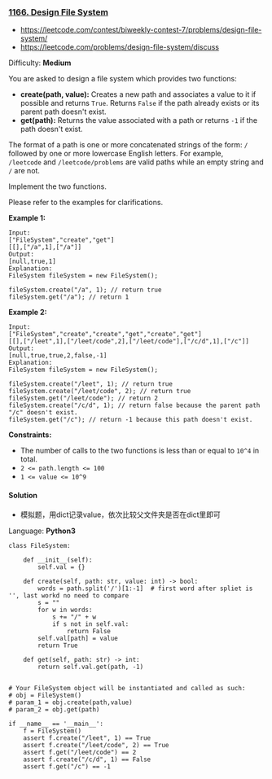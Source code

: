 ### [1166\. Design File System](https://leetcode.com/contest/biweekly-contest-7/problems/design-file-system/)
- https://leetcode.com/contest/biweekly-contest-7/problems/design-file-system/
- https://leetcode.com/problems/design-file-system/discuss

Difficulty: **Medium**

You are asked to design a file system which provides two functions:

*   **create(path, value):** Creates a new path and associates a value to it if possible and returns `True`. Returns `False` if the path already exists or its parent path doesn't exist.
*   **get(path):** Returns the value associated with a path or returns `-1` if the path doesn't exist.

The format of a path is one or more concatenated strings of the form: `/` followed by one or more lowercase English letters. For example, `/leetcode` and `/leetcode/problems` are valid paths while an empty string and `/` are not.

Implement the two functions.

Please refer to the examples for clarifications.

**Example 1:**

```
Input: 
["FileSystem","create","get"]
[[],["/a",1],["/a"]]
Output: 
[null,true,1]
Explanation: 
FileSystem fileSystem = new FileSystem();

fileSystem.create("/a", 1); // return true
fileSystem.get("/a"); // return 1
```

**Example 2:**

```
Input: 
["FileSystem","create","create","get","create","get"]
[[],["/leet",1],["/leet/code",2],["/leet/code"],["/c/d",1],["/c"]]
Output: 
[null,true,true,2,false,-1]
Explanation: 
FileSystem fileSystem = new FileSystem();

fileSystem.create("/leet", 1); // return true
fileSystem.create("/leet/code", 2); // return true
fileSystem.get("/leet/code"); // return 2
fileSystem.create("/c/d", 1); // return false because the parent path "/c" doesn't exist.
fileSystem.get("/c"); // return -1 because this path doesn't exist.
```

**Constraints:**

*   The number of calls to the two functions is less than or equal to `10^4` in total.
*   `2 <= path.length <= 100`
*   `1 <= value <= 10^9`

#### Solution
- 模拟题，用dict记录value，依次比较父文件夹是否在dict里即可

Language: **Python3**

```python3
class FileSystem:
​
    def __init__(self):
        self.val = {}
​
    def create(self, path: str, value: int) -> bool:
        words = path.split('/')[1:-1]  # first word after spliet is '', last workd no need to compare
        s = ""
        for w in words:
            s += "/" + w
            if s not in self.val:
                return False
        self.val[path] = value
        return True
​
    def get(self, path: str) -> int:
        return self.val.get(path, -1)
​
​
# Your FileSystem object will be instantiated and called as such:
# obj = FileSystem()
# param_1 = obj.create(path,value)
# param_2 = obj.get(path)
​
if __name__ == '__main__':
    f = FileSystem()
    assert f.create("/leet", 1) == True
    assert f.create("/leet/code", 2) == True
    assert f.get("/leet/code") == 2
    assert f.create("/c/d", 1) == False
    assert f.get("/c") == -1
​
```